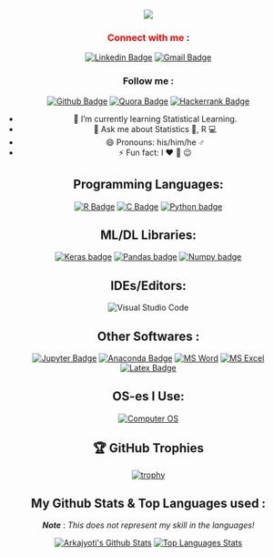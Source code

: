 
<div align="center" width="50">

<h1 align="center">
  <a href="https://git.io/typing-svg">
    <img src="https://readme-typing-svg.herokuapp.com/?lines=Hi!;Welcome+to+my+GitHub+profile!;I'm+Arkajyoti+Bhattacharjee;aka+AJ.;I'm+a+final-year+postgraduate+student;in+Statistics;at+the+Indian+Institute+of+Technology,+Kanpur.;&center=true&size=15">
  </a>
</h1>
  
<!--<img src="https://media.giphy.com/media/yoJC2A59OCZHs1LXvW/giphy.gif" width="300" height="150"/>-->

<!--### I'm *Arkajyoti Bhattacharjee* 😎 aka ***AJ*** 😁
### Welcome to my profile! 😍 ![](https://komarev.com/ghpvc/?username=ArkaB-DS&color=brightgreen&style=plastic)
  I am currently a graduate student pursuing my Masters in **Statistics** at *Indian Institute of Technology, Kanpur*, India.-->
  
  
### <font color="red"> Connect with me </font>: 
[![Linkedin Badge](https://img.shields.io/badge/LinkedIn-0077B5?style=for-the-badge&logo=linkedin&logoColor=white)](https://www.linkedin.com/in/arkajyoti-aj/)
[![Gmail Badge](https://img.shields.io/badge/Gmail-D14836?style=for-the-badge&logo=gmail&logoColor=white)](mailto:arkastat98@gmail.com)

### Follow me : 
[![Github Badge](https://img.shields.io/badge/GitHub-100000?style=for-the-badge&logo=github&logoColor=white)](https://github.com/ArkaB-DS)
[![Quora Badge](https://img.shields.io/badge/Quora%20-%23B92B27.svg?&style=for-the-badge&logo=Quora&logoColor=white)](https://www.quora.com/profile/Arka-Bhattacharjee-19)
[![Hackerrank Badge](https://img.shields.io/badge/-Hackerrank-2EC866?style=for-the-badge&logo=HackerRank&logoColor=white)](https://www.hackerrank.com/arkastat98)


<!--- 🔭 I’m currently working on life : -->
- 🌱 I’m currently learning Statistical Learning.
- 💬 Ask me about Statistics 📖, R 💻
- 😄 Pronouns: his/him/he ♂️
- ⚡ Fun fact: I ❤️ 🍨 😉

## Programming Languages:
  
[![R Badge](https://img.shields.io/badge/R-276DC3?style=for-the-badge&logo=r&logoColor=white)]() 
[![C Badge](https://img.shields.io/badge/C-00599C?style=for-the-badge&logo=c&logoColor=white)]()
[![Python badge](	https://img.shields.io/badge/Python-14354C?style=for-the-badge&logo=python&logoColor=white)]()
  
## ML/DL Libraries:
[![Keras badge](https://img.shields.io/badge/Keras-%23D00000.svg?style=for-the-badge&logo=Keras&logoColor=white)]()
[![Pandas badge](https://img.shields.io/badge/pandas-%23150458.svg?style=for-the-badge&logo=pandas&logoColor=white)]()
[![Numpy badge](https://img.shields.io/badge/numpy-%23013243.svg?style=for-the-badge&logo=numpy&logoColor=white)]()

## IDEs/Editors:
<img alt="Visual Studio Code" src="https://img.shields.io/badge/Visual Studio Code-0078d7.svg?style=for-the-badge&logo=visual-studio-code&logoColor=white"/>

## Other Softwares :
[![Jupyter Badge](https://img.shields.io/badge/Jupyter-F37626.svg?&style=for-the-badge&logo=Jupyter&logoColor=white)]()
[![Anaconda Badge](https://img.shields.io/badge/conda-342B029.svg?&style=for-the-badge&logo=anaconda&logoColor=white)]()
[![MS Word](https://img.shields.io/badge/Microsoft_Word-2B579A?style=for-the-badge&logo=microsoft-word&logoColor=white)]()
[![MS Excel](	https://img.shields.io/badge/Microsoft_Excel-217346?style=for-the-badge&logo=microsoft-excel&logoColor=white)]()
[![Latex Badge](https://img.shields.io/badge/latex%20-%23008080.svg?&style=for-the-badge&logo=latex&logoColor=white)]()

## OS-es I Use:
[![Computer OS](https://img.shields.io/badge/Windows-0078D6?style=for-the-badge&logo=windows&logoColor=white)]()

## 🏆 GitHub Trophies

[![trophy](https://github-profile-trophy.vercel.app/?username=ArkaB-DS&theme=nord&column=7)](https://github.com/ryo-ma/github-profile-trophy)

## My Github Stats & Top Languages used :
***Note*** : *This does not represent my skill in the languages!*

[![Arkajyoti's Github Stats](https://github-readme-stats.vercel.app/api?username=ArkaB-DS&theme=blue-green&count_private=TRUE&show_icons=true)]()
[![Top Languages Stats](https://github-readme-stats.vercel.app/api/top-langs/?username=ArkaB-DS&exclude_repo=Real-Analysis,A-Visual-History-of-Nobel-Prize-Winners-&theme=midnight-purple)]()

<!--## 🗂️ Highlight Projects

<a href="https://github.com/Zhenye-Na/DA-RNN">
  <img align="center" src="https://github-readme-stats.vercel.app/api/pin/?username=zhenye-na&repo=DA-RNN&show_icons=true&line_height=27&title_color=6aa6f8&text_color=8a919a&icon_color=6aa6f8&bg_color=22272e" alt="DA-RNN" />
</a>

<a href="https://github.com/Zhenye-Na/crnn-pytorch">
  <img align="center" src="https://github-readme-stats.vercel.app/api/pin/?username=zhenye-na&repo=crnn-pytorch&show_icons=true&line_height=27&title_color=6aa6f8&text_color=8a919a&icon_color=6aa6f8&bg_color=22272e" alt="crnn-pytorch" />
</a> -->
